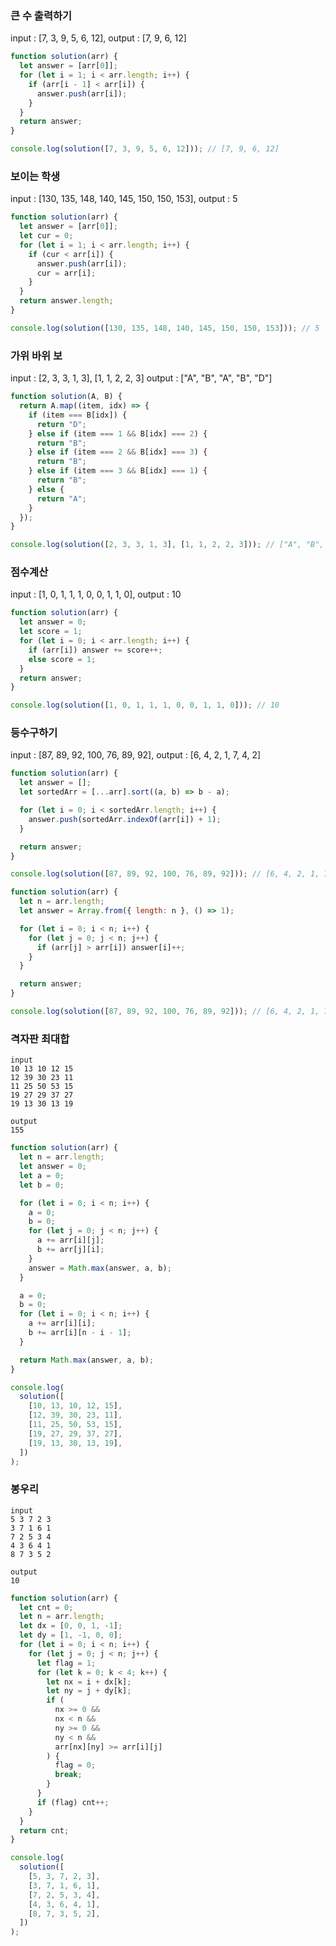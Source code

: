 ### 큰 수 출력하기

input : [7, 3, 9, 5, 6, 12], output : [7, 9, 6, 12]

```javascript
function solution(arr) {
  let answer = [arr[0]];
  for (let i = 1; i < arr.length; i++) {
    if (arr[i - 1] < arr[i]) {
      answer.push(arr[i]);
    }
  }
  return answer;
}

console.log(solution([7, 3, 9, 5, 6, 12])); // [7, 9, 6, 12]
```

### 보이는 학생

input : [130, 135, 148, 140, 145, 150, 150, 153], output : 5

```javascript
function solution(arr) {
  let answer = [arr[0]];
  let cur = 0;
  for (let i = 1; i < arr.length; i++) {
    if (cur < arr[i]) {
      answer.push(arr[i]);
      cur = arr[i];
    }
  }
  return answer.length;
}

console.log(solution([130, 135, 148, 140, 145, 150, 150, 153])); // 5
```

### 가위 바위 보

input : [2, 3, 3, 1, 3], [1, 1, 2, 2, 3]
output : ["A", "B", "A", "B", "D"]

```javascript
function solution(A, B) {
  return A.map((item, idx) => {
    if (item === B[idx]) {
      return "D";
    } else if (item === 1 && B[idx] === 2) {
      return "B";
    } else if (item === 2 && B[idx] === 3) {
      return "B";
    } else if (item === 3 && B[idx] === 1) {
      return "B";
    } else {
      return "A";
    }
  });
}

console.log(solution([2, 3, 3, 1, 3], [1, 1, 2, 2, 3])); // ["A", "B", "A", "B", "D"]
```

### 점수계산

input : [1, 0, 1, 1, 1, 0, 0, 1, 1, 0], output : 10

```javascript
function solution(arr) {
  let answer = 0;
  let score = 1;
  for (let i = 0; i < arr.length; i++) {
    if (arr[i]) answer += score++;
    else score = 1;
  }
  return answer;
}

console.log(solution([1, 0, 1, 1, 1, 0, 0, 1, 1, 0])); // 10
```

### 등수구하기

input : [87, 89, 92, 100, 76, 89, 92], output : [6, 4, 2, 1, 7, 4, 2]

```javascript
function solution(arr) {
  let answer = [];
  let sortedArr = [...arr].sort((a, b) => b - a);

  for (let i = 0; i < sortedArr.length; i++) {
    answer.push(sortedArr.indexOf(arr[i]) + 1);
  }

  return answer;
}

console.log(solution([87, 89, 92, 100, 76, 89, 92])); // [6, 4, 2, 1, 7, 4, 2]
```

```javascript
function solution(arr) {
  let n = arr.length;
  let answer = Array.from({ length: n }, () => 1);

  for (let i = 0; i < n; i++) {
    for (let j = 0; j < n; j++) {
      if (arr[j] > arr[i]) answer[i]++;
    }
  }

  return answer;
}

console.log(solution([87, 89, 92, 100, 76, 89, 92])); // [6, 4, 2, 1, 7, 4, 2]
```

### 격자판 최대합

```
input
10 13 10 12 15
12 39 30 23 11
11 25 50 53 15
19 27 29 37 27
19 13 30 13 19

output
155
```

```javascript
function solution(arr) {
  let n = arr.length;
  let answer = 0;
  let a = 0;
  let b = 0;

  for (let i = 0; i < n; i++) {
    a = 0;
    b = 0;
    for (let j = 0; j < n; j++) {
      a += arr[i][j];
      b += arr[j][i];
    }
    answer = Math.max(answer, a, b);
  }

  a = 0;
  b = 0;
  for (let i = 0; i < n; i++) {
    a += arr[i][i];
    b += arr[i][n - i - 1];
  }

  return Math.max(answer, a, b);
}

console.log(
  solution([
    [10, 13, 10, 12, 15],
    [12, 39, 30, 23, 11],
    [11, 25, 50, 53, 15],
    [19, 27, 29, 37, 27],
    [19, 13, 30, 13, 19],
  ])
);
```

### 봉우리

```
input
5 3 7 2 3
3 7 1 6 1
7 2 5 3 4
4 3 6 4 1
8 7 3 5 2

output
10
```

```javascript
function solution(arr) {
  let cnt = 0;
  let n = arr.length;
  let dx = [0, 0, 1, -1];
  let dy = [1, -1, 0, 0];
  for (let i = 0; i < n; i++) {
    for (let j = 0; j < n; j++) {
      let flag = 1;
      for (let k = 0; k < 4; k++) {
        let nx = i + dx[k];
        let ny = j + dy[k];
        if (
          nx >= 0 &&
          nx < n &&
          ny >= 0 &&
          ny < n &&
          arr[nx][ny] >= arr[i][j]
        ) {
          flag = 0;
          break;
        }
      }
      if (flag) cnt++;
    }
  }
  return cnt;
}

console.log(
  solution([
    [5, 3, 7, 2, 3],
    [3, 7, 1, 6, 1],
    [7, 2, 5, 3, 4],
    [4, 3, 6, 4, 1],
    [8, 7, 3, 5, 2],
  ])
);
```
